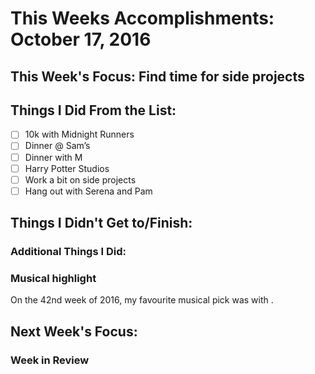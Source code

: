 # This Weeks Accomplishments: October 17, 2016

## This Week's Focus: Find time for side projects

## Things I Did From the List:
- [ ] 10k with Midnight Runners
- [ ] Dinner @ Sam’s
- [ ] Dinner with M
- [ ] Harry Potter Studios
- [ ] Work a bit on side projects
- [ ] Hang out with Serena and Pam

## Things I Didn't Get to/Finish:

### Additional Things I Did:

### Musical highlight
On the 42nd week of 2016, my favourite musical pick was []() with []().

## Next Week's Focus:

### Week in Review
